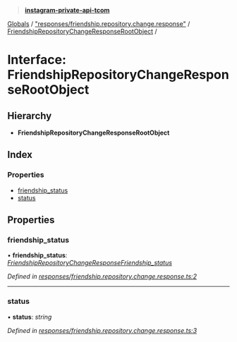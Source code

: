 > **[instagram-private-api-tcom](../README.md)**

[Globals](../README.md) / ["responses/friendship.repository.change.response"](../modules/_responses_friendship_repository_change_response_.md) / [FriendshipRepositoryChangeResponseRootObject](_responses_friendship_repository_change_response_.friendshiprepositorychangeresponserootobject.md) /

# Interface: FriendshipRepositoryChangeResponseRootObject

## Hierarchy

* **FriendshipRepositoryChangeResponseRootObject**

## Index

### Properties

* [friendship_status](_responses_friendship_repository_change_response_.friendshiprepositorychangeresponserootobject.md#friendship_status)
* [status](_responses_friendship_repository_change_response_.friendshiprepositorychangeresponserootobject.md#status)

## Properties

###  friendship_status

• **friendship_status**: *[FriendshipRepositoryChangeResponseFriendship_status](_responses_friendship_repository_change_response_.friendshiprepositorychangeresponsefriendship_status.md)*

*Defined in [responses/friendship.repository.change.response.ts:2](https://github.com/cuonglnhust/instagram-private-api-tcom/blob/3e16058/src/responses/friendship.repository.change.response.ts#L2)*

___

###  status

• **status**: *string*

*Defined in [responses/friendship.repository.change.response.ts:3](https://github.com/cuonglnhust/instagram-private-api-tcom/blob/3e16058/src/responses/friendship.repository.change.response.ts#L3)*
